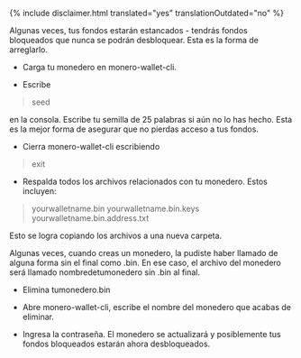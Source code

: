 {% include disclaimer.html translated="yes" translationOutdated="no" %}

Algunas veces, tus fondos estarán estancados - tendrás fondos bloqueados que
nunca se podrán desbloquear. Esta es la forma de arreglarlo.

- Carga tu monedero en monero-wallet-cli.

- Escribe

> seed

en la consola. Escribe tu semilla de 25 palabras si aún no lo has
hecho. Esta es la mejor forma de asegurar que no pierdas acceso a tus
fondos.

- Cierra monero-wallet-cli escribiendo

> exit

- Respalda todos los archivos relacionados con tu monedero. Estos incluyen:

> yourwalletname.bin
> yourwalletname.bin.keys
> yourwalletname.bin.address.txt

Esto se logra copiando los archivos a una nueva carpeta.

Algunas veces, cuando creas un monedero, la pudiste haber llamado de alguna
forma sin el final como .bin. En ese caso, el archivo del monedero será
llamado nombredetumonedero sin .bin al final.

- Elimina tumonedero.bin

- Abre monero-wallet-cli, escribe el nombre del monedero que acabas de
  eliminar.

- Ingresa la contraseña. El monedero se actualizará y posiblemente tus
  fondos bloqueados estarán ahora desbloqueados.

